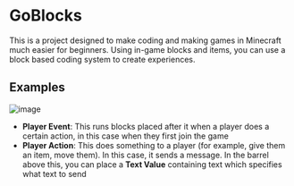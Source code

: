 # GoBlocks
This is a project designed to make coding and making games in Minecraft much easier for beginners. Using in-game blocks and items, you can use a block based coding system to create experiences.

## Examples
![image](https://user-images.githubusercontent.com/56885288/177200700-eab99897-fffe-439b-9df1-4e8ef4272456.png)
- **Player Event**: This runs blocks placed after it when a player does a certain action, in this case when they first join the game
- **Player Action**: This does something to a player (for example, give them an item, move them). In this case, it sends a message. In the barrel above this, you can place a __Text Value__ containing text which specifies what text to send
